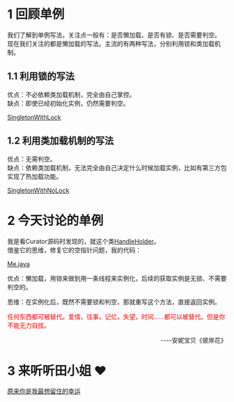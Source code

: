 
# 1 回顾单例
我们了解到单例写法，关注点一般有：是否懒加载、是否有锁、是否需要判空。  
现在我们关注的都是懒加载的写法。主流的有两种写法，分别利用锁和类加载机制。

## 1.1 利用锁的写法
优点：不必依赖类加载机制，完全由自己掌控。  
缺点：即使已经初始化实例，仍然需要判空。

[SingletonWithLock](../_code/SingletonWithLock.java ':include :type=code')

## 1.2 利用类加载机制的写法
优点：无需判空。  
缺点：依赖类加载机制，无法完全由自己决定什么时候加载实例，比如有第三方包实现了热加载功能。

[SingletonWithNoLock](../_code/SingletonWithNoLock.java ':include :type=code')

# 2 今天讨论的单例
我是看Curator源码时发现的，就这个类[HandleHolder](https://github.com/apache/curator/blob/curator-2.0.0/curator-client/src/main/java/org/apache/curator/HandleHolder.java)。   
借鉴它的思维，修复它的空指针问题，我的代码：

[Me.java](../_code/Me.java ':include :type=code')

优点：懒加载，用锁来做到用一条线程来实例化，后续的获取实例是无锁、不需要判空的。

思维：在实例化后，既然不需要锁和判空，那就重写这个方法，直接返回实例。

<font color="red">任何东西都可被替代。爱情，往事，记忆，失望，时间……都可以被替代。但是你不能无力自拔。 </font>  
<div style="text-align: right">----安妮宝贝《彼岸花》</div>

# 3 来听听田小姐 :hearts:
[原来你是我最想留住的幸运](../_media/IMG_0330.mp4 ':include')